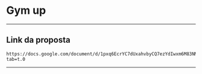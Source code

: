 # Gym up 

---

## Link da proposta

    https://docs.google.com/document/d/1pxq6EcrYC7dUxahvbyCQ7ezYdIwxm6M83NMdGxZCmV4/edit?tab=t.0

---


